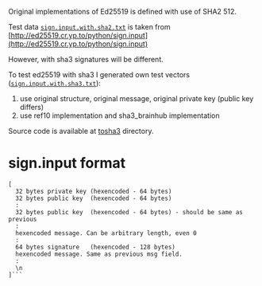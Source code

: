 Original implementations of Ed25519 is defined with use of SHA2 512.

Test data [`sign.input.with.sha2.txt`](./sign.input.with.sha2.txt) is taken from [http://ed25519.cr.yp.to/python/sign.input](http://ed25519.cr.yp.to/python/sign.input)

However, with sha3 signatures will be different.

To test ed25519 with sha3 I generated own test vectors ([`sign.input.with.sha3.txt`](./sign.input.with.sha3.txt)):
1. use original structure, original message, original private key (public key differs)
2. use ref10 implementation and sha3_brainhub implementation

Source code is available at [tosha3](./tosha3) directory.

# sign.input format

```
[ 
  32 bytes private key (hexencoded - 64 bytes)
  32 bytes public key  (hexencoded - 64 bytes)
  :
  32 bytes public key  (hexencoded - 64 bytes) - should be same as previous
  :
  hexencoded message. Can be arbitrary length, even 0
  :
  64 bytes signature   (hexencoded - 128 bytes)
  hexencoded message. Same as previous msg field.
  :
  \n
]```
